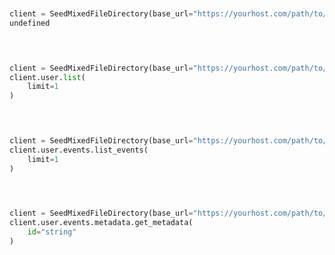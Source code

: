 ```python


client = SeedMixedFileDirectory(base_url="https://yourhost.com/path/to/api", )        
undefined
 
```                        


```python


client = SeedMixedFileDirectory(base_url="https://yourhost.com/path/to/api", )        
client.user.list(
	limit=1
)
 
```                        


```python


client = SeedMixedFileDirectory(base_url="https://yourhost.com/path/to/api", )        
client.user.events.list_events(
	limit=1
)
 
```                        


```python


client = SeedMixedFileDirectory(base_url="https://yourhost.com/path/to/api", )        
client.user.events.metadata.get_metadata(
	id="string"
)
 
```                        


